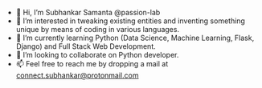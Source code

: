 - 👋 Hi, I’m Subhankar Samanta @passion-lab
- 👀 I’m interested in tweaking existing entities and inventing something unique by means of coding in various languages.
- 🌱 I’m currently learning Python (Data Science, Machine Learning, Flask, Django) and Full Stack Web Development.
- 💞️ I’m looking to collaborate on Python developer.
- 📫 Feel free to reach me by dropping a mail at connect.subhankar@protonmail.com

<!---
passion-lab/passion-lab is a ✨ special ✨ repository because its `README.md` (this file) appears on your GitHub profile.
You can click the Preview link to take a look at your changes.
--->
